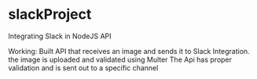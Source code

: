 # slackProject


Integrating Slack in NodeJS API

Working: Built API that receives an image and sends it to Slack Integration.
the image is uploaded and validated using Multer
The Api has proper validation and is sent out to a specific channel
